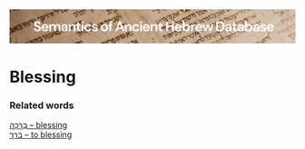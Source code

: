 <html><body><img id="banner" src="../../images/banners/banner.png" alt="banner" /></body></html>

# **Blessing**


### Related words
[בְּרָכָה – blessing](../words/brakah.md)<br>[ברך – to blessing](../words/b-r-k_2.md)<br>
